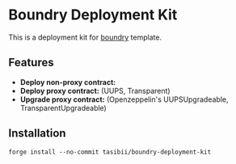 # Boundry Deployment Kit

This is a deployment kit for [boundry](https://github.com/tasibii/boundry) template.

## Features

- **Deploy non-proxy contract:** 
- **Deploy proxy contract:** (UUPS, Transparent)
- **Upgrade proxy contract:** (Openzeppelin's UUPSUpgradeable, TransparentUpgradeable)

## Installation

```shell
forge install --no-commit tasibii/boundry-deployment-kit
```
